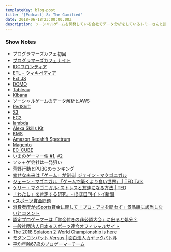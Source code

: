 ```yaml
---
templateKey: blog-post
title: '[Podcast] 8: The Gamified'
date: 2018-06-18T23:00:00.00Z
description: ソーシャルゲームを開発している会社でデータ分析をしているトミーさんと話しました
---
```


### Show Notes


- プログラマーズカフェ初回
- [プログラマーズカフェナイト](http://pgcafe.net/news/pgcafenite3rd-announcement)
- [IDCフロンティア](https://www.idcf.jp/)
- [ETL - ウィキペディア](https://ja.wikipedia.org/wiki/Extract/Transform/Load)
- [Ext JS](https://www.sencha.com/products/extjs/)
- [DOMO](https://www.domo.com/jp)
- [Tableau](https://www.tableau.com/ja-jp)
- [Kibana](https://www.elastic.co/jp/products/kibana)
- ソーシャルゲームのデータ解析とAWS
- [RedShift](https://aws.amazon.com/jp/redshift/)
- [S3](https://aws.amazon.com/jp/s3/)
- [EC2](https://aws.amazon.com/jp/ec2/)
- [lambda](https://aws.amazon.com/jp/lambda/)
- [Alexa Skills Kit](https://developer.amazon.com/ja/alexa-skills-kit)
- [KMS](https://aws.amazon.com/jp/kms/)
- [Amazon Redshift Spectrum](https://aws.amazon.com/jp/blogs/news/amazon-redshift-spectrum-exabyte-scale-in-place-queries-of-s3-data/)
- [Magento](https://magento.com/)
- [EC-CUBE](https://www.ec-cube.net/)
- [いまのゲーマー像 #1](http://www.4gamer.net/games/999/G999905/20161214045/), [#2](https://www.gamespark.jp/article/2015/04/30/56681.html)
- ソシャゲ会社は一発狙い
- 荒野行動とPUBGのランキング
- [幸せな未来は「ゲーム」が創る| ジェイン・マクゴニガル](https://www.amazon.co.jp/dp/B009DEMPDE)
- [ジェーン・マゴニガル 「ゲームで築くより良い世界」 | TED Talk](https://www.ted.com/talks/jane_mcgonigal_gaming_can_make_a_better_world?language=ja)
- [ケリー・マクゴニガル: ストレスと友達になる方法 | TED](https://www.ted.com/talks/kelly_mcgonigal_how_to_make_stress_your_friend?language=ja) 
- [「わたし」を肯定する研究。- ほぼ日刊イトイ新聞](http://www.1101.com/mcgonigal/index.html)
- [eスポーツ賞金問題](http://college.nikkei.co.jp/article/103402811.html)
- [消費者庁がeSports賞金に関して「プロ・アマを問わず」景品類に該当しないとコメント](https://damonge.com/p=23443)
- [認定プロゲーマーは「賞金付きの非公認大会」に出ると処分？](https://www.gamespark.jp/article/2018/02/08/78335.html)
- [一般社団法人日本ｅスポーツ連合オフィシャルサイト](https://jesu.or.jp/)
- [The 2018 Splatoon 2 World Championship is here](https://splatoon.nintendo.com/news-video/splatoon2-2018-world-championship/)
- [モダンコンバット Versus | 面白法人カヤックバトル](https://www.kayac.com/service/game/1601)
- [平均年齢67歳のプロゲーマーチーム](http://news.denfaminicogamer.jp/interview/180413)
